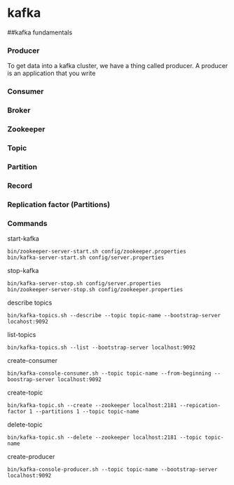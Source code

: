 # kafka
##kafka fundamentals

### Producer

To get data into a kafka cluster, we have a thing called producer. A producer is an application that you write

### Consumer

### Broker

### Zookeeper

### Topic

### Partition

### Record

### Replication factor (Partitions)

### Commands

start-kafka

```shell
bin/zookeeper-server-start.sh config/zookeeper.properties
bin/kafka-server-start.sh config/server.properties
```

stop-kafka

```shell
bin/kafka-server-stop.sh config/server.properties
bin/zookeeper-server-stop.sh config/zookeeper.properties
```
describe topics

```shell
bin/kafka-topics.sh --describe --topic topic-name --bootstrap-server locahost:9092
```

list-topics

```shell
bin/kafka-topics.sh --list --bootstrap-server localhost:9092
```

create-consumer

```shell
bin/kafka-console-consumer.sh --topic topic-name --from-beginning --boostrap-server localhost:9092
```

create-topic

```shell
bin/kafka-topic.sh --create --zookeeper localhost:2181 --repication-factor 1 --partitions 1 --topic topic-name
```

delete-topic

```shell
bin/kafka-topic.sh --delete --zookeeper localhost:2181 --topic topic-name
```

create-producer

```shell
bin/kafka-console-producer.sh --topic topic-name --bootstrap-server localhost:9092
```

